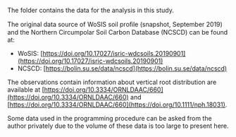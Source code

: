 The folder contains the data for the analysis in this study.

The original data source of WoSIS soil proﬁle (snapshot, September 2019) and the Northern Circumpolar Soil Carbon Database (NCSCD) can be found at:
- WoSIS: [https://doi.org/10.17027/isric-wdcsoils.20190901](https://doi.org/10.17027/isric-wdcsoils.20190901)
- NCSCD: [https://bolin.su.se/data/ncscd](https://bolin.su.se/data/ncscd)

The observations contain information about vertical root distribution are available at [https://doi.org/10.3334/ORNLDAAC/660](https://doi.org/10.3334/ORNLDAAC/660) and [https://doi.org/10.3334/ORNLDAAC/660](https://doi.org/10.1111/nph.18031).

Some data used in the programming procedure can be asked from the author privately due to the volume of these data is too large to present here.
